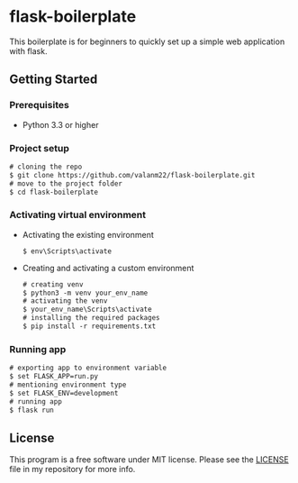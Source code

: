 # flask-boilerplate

This boilerplate is for beginners to quickly set up a simple web application with flask.

## Getting Started 

### Prerequisites

* Python 3.3 or higher

### Project setup

```diff 
# cloning the repo
$ git clone https://github.com/valanm22/flask-boilerplate.git
# move to the project folder
$ cd flask-boilerplate
```

### Activating virtual environment

* Activating the existing environment

    ```
    $ env\Scripts\activate
    ```
 
 * Creating and activating a custom environment
 
    ```diff
    # creating venv
    $ python3 -m venv your_env_name
    # activating the venv
    $ your_env_name\Scripts\activate
    # installing the required packages
    $ pip install -r requirements.txt
    ```
    
### Running app

```diff
# exporting app to environment variable
$ set FLASK_APP=run.py
# mentioning environment type
$ set FLASK_ENV=development
# running app
$ flask run
```

## License

This program is a free software under MIT license. Please see the [LICENSE](https://github.com/valanm22/flask-boilerplate/blob/main/LICENSE) file in my repository for more info.
